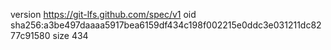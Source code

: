 version https://git-lfs.github.com/spec/v1
oid sha256:a3be497daaaa5917bea6159df434c198f002215e0ddc3e031211dc8277c91580
size 434
